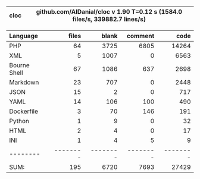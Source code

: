 
cloc|github.com/AlDanial/cloc v 1.90  T=0.12 s (1584.0 files/s, 339882.7 lines/s)
--- | ---

Language|files|blank|comment|code
:-------|-------:|-------:|-------:|-------:
PHP|64|3725|6805|14264
XML|5|1007|0|6563
Bourne Shell|67|1086|637|2698
Markdown|23|707|0|2448
JSON|15|2|0|717
YAML|14|106|100|490
Dockerfile|3|70|146|191
Python|1|9|0|32
HTML|2|4|0|17
INI|1|4|5|9
--------|--------|--------|--------|--------
SUM:|195|6720|7693|27429
